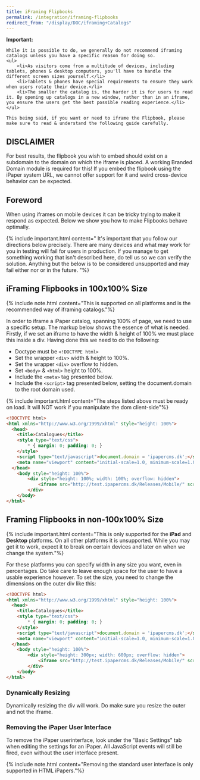 ```yaml
---
title: iFraming Flipbooks
permalink: /integration/iframing-flipbooks
redirect_from: "/display/DOC/iframing+Catalogs"
---
```


<div class="alert alert-warning">
	<i class="fa fa-warning"></i>
	<b>Important:</b>

	While it is possible to do, we generally do not recommend iframing catalogs unless you have a specific reason for doing so.
	<ul>
		<li>As visitors come from a multitude of devices, including tablets, phones & desktop computers, you'll have to handle the different screen sizes yourself.</li>
		<li>Tablets & phones have special requirements to ensure they work when users rotate their device.</li>
		<li>The smaller the catalog is, the harder it is for users to read it. By opening up catalogs in a new window, rather than in an iframe, you ensure the users get the best possible reading experience.</li>
	</ul>

	This being said, if you want or need to iframe the Flipbook, please make sure to read & understand the following guide carefully.
</div>

## DISCLAIMER

For best results, the flipbook you wish to embed should exist on a subdomain to the domain on which the iframe is placed.
A working Branded Domain module is required for this!
If you embed the flipbook using the iPaper system URL, we cannot offer support for it and weird cross-device behavior can be expected.


## Foreword

When using iframes on mobile devices it can be tricky trying to make it respond as expected. Below we show you how to make Flipbooks behave optimally.

{% include important.html content="
	It's important that you follow our directions below precisely. There are many devices and what may work for you in testing will fail for users in production. If you manage to get something working that isn't described here, do tell us so we can verify the 	solution. Anything but the below is to be considered unsupported and may fail either nor or in the future.
"%}


## iFraming Flipbooks in 100x100% Size

{% include note.html content="This is supported on all platforms and is the recommended way of iframing catalogs."%}

In order to iframe a iPaper catalog, spanning 100% of page, we need to use a specific setup. The markup below shows the essence of what is needed. Firstly, if we set an iframe to have the width & height of 100% we must place this inside a div. Having done this we need to do the following:
* Doctype must be ```<!DOCTYPE html>```
* Set the wrapper ```<div>``` width & height to 100%.
* Set the wrapper ```<div>``` overflow to hidden.
* Set ```<body>``` & ```<html>``` height to 100%.
* Include the ```<meta>``` tag presented below.
* Include the ```<script>``` tag presented below, setting the document.domain to the root domain used.

{% include important.html content="The steps listed above must be ready on load. It will NOT work if you manipulate the dom client-side"%}

```html
<!DOCTYPE html>
<html xmlns="http://www.w3.org/1999/xhtml" style="height: 100%">
  <head>
    <title>Catalogues</title>
    <style type="text/css">
        * { margin: 0; padding: 0; }
    </style>
    <script type="text/javascript">document.domain = 'ipapercms.dk';</script>
    <meta name="viewport" content="initial-scale=1.0, minimum-scale=1.0, maximum-scale=1.0, user-scalable=no, width=device-width" />
  </head>
    <body style="height: 100%">
        <div style="height: 100%; width: 100%; overflow: hidden">
            <iframe src="http://test.ipapercms.dk/Releases/Mobile/" scrolling="no" frameborder="0" style="width: 100%; height: 100%"></iframe>
        </div>
    </body>
</html>
```

## Framing Flipbooks in non-100x100% Size

{% include important.html content="This is only supported for the <b>iPad</b> and <b>Desktop</b> platforms. On all other platforms it is unsupported. While you may get it to work, expect it to break on certain devices and later on when we change the system."%}

For these platforms you can specify width in any size you want, even in percentages. Do take care to leave enough space for the user to have a usable experience however. To set the size, you need to change the dimensions on the outer div like this:

```html
<!DOCTYPE html>
<html xmlns="http://www.w3.org/1999/xhtml" style="height: 100%">
  <head>
    <title>Catalogues</title>
    <style type="text/css">
        * { margin: 0; padding: 0; }
    </style>
    <script type="text/javascript">document.domain = 'ipapercms.dk';</script>
    <meta name="viewport" content="initial-scale=1.0, minimum-scale=1.0, maximum-scale=1.0, user-scalable=no, width=device-width" />
  </head>
    <body style="height: 100%">
        <div style="height: 300px; width: 600px; overflow: hidden">
            <iframe src="http://test.ipapercms.dk/Releases/Mobile/" scrolling="no" frameborder="0" style="width: 100%; height: 100%"></iframe>
        </div>
    </body>
</html>
```

### Dynamically Resizing
Dynamically resizing the div will work. Do make sure you resize the outer and not the iframe.

### Removing the iPaper User Interface
To remove the iPaper userinterface, look under the "Basic Settings" tab when editing the settings for an iPaper. All JavaScript events will still be fired, even without the user interface present.

{% include note.html content="Removing the standard user interface is only supported in HTML iPapers."%}
